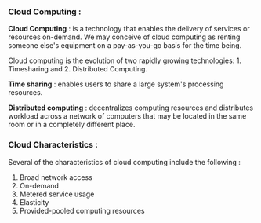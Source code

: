 ### Cloud Computing :

**Cloud Computing** : is a technology that enables the delivery of services or resources on-demand. We may conceive of cloud computing as renting someone else's equipment on a pay-as-you-go basis for the time being. 

Cloud computing is the evolution of two rapidly growing technologies: 1. Timesharing and 2. Distributed Computing. 

**Time sharing** : enables users to share a large system's processing resources. 

**Distributed computing** : decentralizes computing resources and distributes workload across a network of computers that may be located in the same room or in a completely different place.

### Cloud Characteristics : 

Several of the characteristics of cloud computing include the following :

1. Broad network access
2. On-demand
3. Metered service usage
4. Elasticity
5. Provided-pooled computing resources
